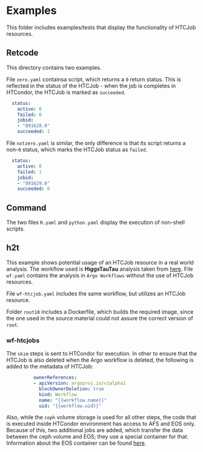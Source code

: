 # Examples

This folder includes examples/tests that display the functionality of HTCJob resources.

## Retcode

This directory contains two examples.

File `zero.yaml` containsa script, which returns a `0` return status.
This is reflected in the status of the HTCJob - when the job is completes in HTCondor,
the HTCJob is marked as `succeeded`.

```yaml
  status:
    active: 0
    failed: 0
    jobid:
    - "891628.0"
    succeeded: 1
```

File `notzero.yaml` is similar, the only difference is that its script returns a non-`0` status,
which marks the HTCJob status as `failed`.

```yaml
  status:
    active: 0
    failed: 1
    jobid:
    - "891629.0"
    succeeded: 0
```

## Command

The two files `R.yaml` and `python.yaml` display the execution of non-shell scripts.

## h2t

This example shows potential usage of an HTCJob resource in a real world analysis.
The workflow used is __HiggsTauTau__ analysis taken from [here](https://awesome-workshop.github.io/awesome-htautau-analysis/).
File `wf.yaml` contains the analysis in `Argo Workflows` without the use of HTCJob resources.

File `wf-htcjob.yaml` includes the same workflow, but utilizes an HTCJob resource.

Folder `root18` includes a Dockerfile, which builds the required image, since the one used in the source material
could not assure the correct version of `root`.

### wf-htcjobs

The `skim` steps is sent to HTCondor for execution.
In other to ensure that the HTCJob is also deleted when the Argo workflow is deleted,
the following is added to the metadata of HTCJob:

```yaml
          ownerReferences:
          - apiVersion: argoproj.io/v1alpha1
            blockOwnerDeletion: true
            kind: Workflow
            name: "{{workflow.name}}"
            uid: "{{workflow.uid}}"
```

Also, while the `ceph` volume storage is used for all other steps, the code that is executed inside HTCondor
environment has access to AFS and EOS only. Because of this, two additional jobs are added,
which transfer the data between the ceph volume and EOS; they use a special container for that.
Information about the EOS container can be found [here](https://clouddocs.web.cern.ch/containers/tutorials/eos.html).
